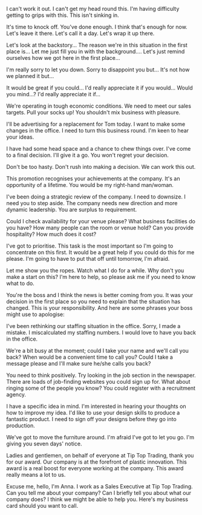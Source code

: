 
I can't work it out.
I can't get my head round this.
I'm having difficulty getting to grips with this.
This isn't sinking in.

It's time to knock off.
You've done enough.
I think that's enough for now.
Let's leave it there.
Let's call it a day.
Let's wrap it up there.


Let's look at the backstory…
The reason we're in this situation in the first place is…
Let me just fill you in with the background….
Let's just remind ourselves how we got here in the first place…


I'm really sorry to let you down.
Sorry to disappoint you but…
It's not how we planned it but...




It would be great if you could...
I'd really appreciate it if you would...
Would you mind...?
I'd really appreciate it if...



We're operating in tough economic conditions.
We need to meet our sales targets.
Pull your socks up!
You shouldn't mix business with pleasure.



I'll be advertising for a replacement for Tom today.
I want to make some changes in the office.
I need to turn this business round.
I'm keen to hear your ideas.



I have had some head space and a chance to chew things over.
I've come to a final decision.
I'll give it a go.
You won't regret your decision.





Don't be too hasty.
Don't rush into making a decision.
We can work this out.



This promotion recognises your achievements at the company.
It's an opportunity of a lifetime.
You would be my right-hand man/woman.


I've been doing a strategic review of the company.
I need to downsize.
I need you to step aside.
The company needs new direction and more dynamic leadership.
You are surplus to requirement.


Could I check availability for your venue please?
What business facilities do you have?
How many people can the room or venue hold?
Can you provide hospitality?
How much does it cost?


I've got to prioritise. This task is the most important so I'm going to concentrate on this first.
It would be a great help if you could do this for me please.
I'm going to have to put that off until tomorrow, I'm afraid.

Let me show you the ropes.
Watch what I do for a while.
Why don't you make a start on this?
I'm here to help, so please ask me if you need to know what to do.


You're the boss and I think the news is better coming from you.
It was your decision in the first place so you need to explain that the situation has changed.
This is your responsibility.
And here are some phrases your boss might use to apologise:

I've been rethinking our staffing situation in the office.
Sorry, I made a mistake. I miscalculated my staffing numbers.
I would love to have you back in the office.



We're a bit busy at the moment; could I take your name and we'll call you back?
When would be a convenient time to call you?
Could I take a message please and I'll make sure he/she calls you back?



You need to think positively.
Try looking in the job section in the newspaper.
There are loads of job-finding websites you could sign up for.
What about ringing some of the people you know?
You could register with a recruitment agency.


I have a specific idea in mind.
I'm interested in hearing your thoughts on how to improve my idea.
I'd like to use your design skills to produce a fantastic product.
I need to sign off your designs before they go into production.



We've got to move the furniture around.
I'm afraid I've got to let you go.
I'm giving you seven days' notice.



Ladies and gentlemen, on behalf of everyone at Tip Top Trading, thank you for our award.
Our company is at the forefront of plastic innovation.
This award is a real boost for everyone working at the company.
This award really means a lot to us.


Excuse me, hello, I'm Anna. I work as a Sales Executive at Tip Top Trading.
Can you tell me about your company?
Can I briefly tell you about what our company does?
I think we might be able to help you.
Here's my business card should you want to call.


